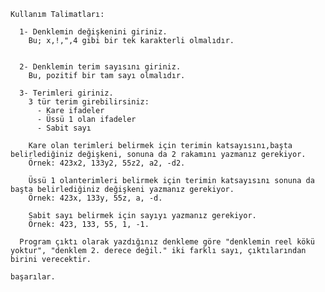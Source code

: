     Kullanım Talimatları:

      1- Denklemin değişkenini giriniz.
        Bu; x,!,",4 gibi bir tek karakterli olmalıdır.
       
    
      2- Denklemin terim sayısını giriniz.
        Bu, pozitif bir tam sayı olmalıdır.
    
      3- Terimleri giriniz.
        3 tür terim girebilirsiniz:
          - Kare ifadeler
          - Üssü 1 olan ifadeler
          - Sabit sayı
      
        Kare olan terimleri belirmek için terimin katsayısını,başta belirlediğiniz değişkeni, sonuna da 2 rakamını yazmanız gerekiyor.
        Örnek: 423x2, 133y2, 55z2, a2, -d2.
    
        Üssü 1 olanterimleri belirmek için terimin katsayısını sonuna da başta belirlediğiniz değişkeni yazmanız gerekiyor.
        Örnek: 423x, 133y, 55z, a, -d.
    
        Sabit sayı belirmek için sayıyı yazmanız gerekiyor.
        Örnek: 423, 133, 55, 1, -1.
    
      Program çıktı olarak yazdığınız denkleme göre "denklemin reel kökü yoktur", "denklem 2. derece değil." iki farklı sayı, çıktılarından birini verecektir.
  
    başarılar.
